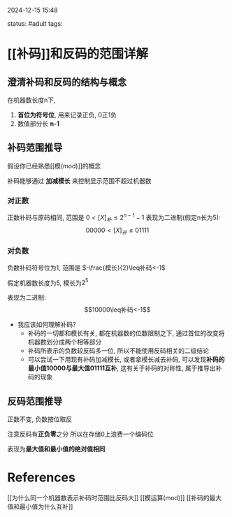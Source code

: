 2024-12-15    15:48

status: #adult 
tags: 


# [[补码]]和反码的范围详解

## 澄清补码和反码的结构与概念

在机器数长度n下, 
1. **首位为符号位**, 用来记录正负, 0正1负
2. 数值部分长 **n-1**


## 补码范围推导
假设你已经熟悉[[模(mod)]]的概念

补码能够通过 **加减模长** 来控制显示范围不超过机器数


### 对正数
正数补码与原码相同, 范围是 $0<[X]_{补}\leq2^{n-1}-1$
表现为二进制(假定n长为5): $$00000<[X]_{补}\leq01111$$
### 对负数
负数补码符号位为1, 
范围是 $-\frac{模长}{2}\leq补码<-1$

假定机器数长度为5, 模长为$2^{5}$

表现为二进制: $$10000\leq补码<-1$$
- 我应该如何理解补码?
	- 补码的一切都和模长有关, 都在机器数的位数限制之下, 通过首位的改变将机器数划分成两个相等部分
	- 补码所表示的负数较反码多一位, 所以不能使用反码相关的二级结论
	- 可以尝试一下用现有补码加减模长, 或者拿模长减去补码, 可以发现**补码的最小值10000与最大值01111互补**, 这有关于补码的对称性, 属于推导出补码的现象
## 反码范围推导

正数不变, 负数按位取反

注意反码有**正负零**之分
所以在存储0上浪费一个编码位

表现为**最大值和最小值的绝对值相同**








# References
[[为什么同一个机器数表示补码时范围比反码大]]
[[模运算(mod)]]
[[补码的最大值和最小值为什么互补]]